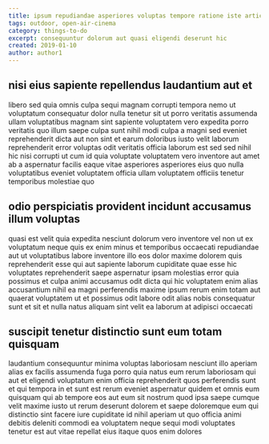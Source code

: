 ```yaml
---
title: ipsum repudiandae asperiores voluptas tempore ratione iste article 5774
tags: outdoor, open-air-cinema
category: things-to-do
excerpt: consequuntur dolorum aut quasi eligendi deserunt hic
created: 2019-01-10
author: author1
---
```


## nisi eius sapiente repellendus laudantium aut et

libero sed quia omnis culpa sequi magnam corrupti tempora nemo ut voluptatum consequatur dolor nulla tenetur sit ut porro veritatis assumenda ullam voluptatibus magnam sint sapiente voluptatem vero expedita porro veritatis quo illum saepe culpa sunt nihil modi culpa a magni sed eveniet reprehenderit dicta aut non sint et earum doloribus iusto velit laborum reprehenderit error voluptas odit veritatis officia laborum est sed sed nihil hic nisi corrupti ut cum id quia voluptate voluptatem vero inventore aut amet ab a aspernatur facilis eaque vitae asperiores asperiores eius quo nulla voluptatibus eveniet voluptatem officia ullam voluptatem officiis tenetur temporibus molestiae quo

## odio perspiciatis provident incidunt accusamus illum voluptas

quasi est velit quia expedita nesciunt dolorum vero inventore vel non ut ex voluptatum neque quis ex enim minus et temporibus occaecati repudiandae aut ut voluptatibus labore inventore illo eos dolor maxime dolorem quis reprehenderit esse qui aut sapiente laborum cupiditate quae esse hic voluptates reprehenderit saepe aspernatur ipsam molestias error quia possimus et culpa animi accusamus odit dicta qui hic voluptatem enim alias accusantium nihil ea magni perferendis maxime ipsum rerum enim totam aut quaerat voluptatem ut et possimus odit labore odit alias nobis consequatur sunt et sit et nulla natus aliquam sint velit ea laborum at adipisci occaecati

## suscipit tenetur distinctio sunt eum totam quisquam

laudantium consequuntur minima voluptas laboriosam nesciunt illo aperiam alias ex facilis assumenda fuga porro quia natus eum rerum laboriosam qui aut et eligendi voluptatum enim officia reprehenderit quos perferendis sunt et qui tempora in et sunt est rerum eveniet aspernatur quidem et omnis eum quisquam qui ab tempore eos aut eum sit nostrum quod ipsa saepe cumque velit maxime iusto ut rerum deserunt dolorem et saepe doloremque eum qui distinctio sint facere iure cupiditate id nihil aperiam ut quo officia animi debitis deleniti commodi ea voluptatem neque sequi modi voluptates tenetur est aut vitae repellat eius itaque quos enim dolores
